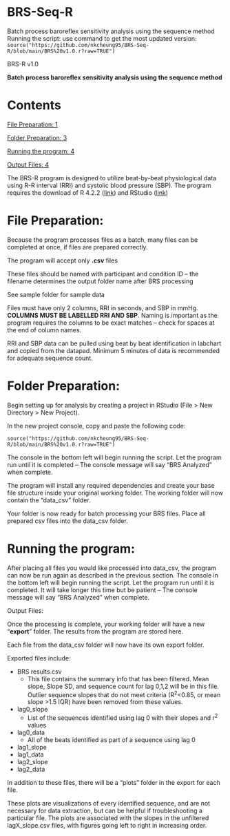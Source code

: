 # BRS-Seq-R
Batch process baroreflex sensitivity analysis using the sequence method
Running the script:
use command to get the most updated version:
`source("https://github.com/nkcheung95/BRS-Seq-R/blob/main/BRS%20v1.0.r?raw=TRUE")`


BRS-R v1.0

**Batch process baroreflex sensitivity analysis using the sequence method**
# **Contents**
[File Preparation:	1](#_toc140223748)

[Folder Preparation:	3](#_toc140223749)

[Running the program:	4](#_toc140223750)

[Output Files:	4](#_toc140223751)



The BRS-R program is designed to utilize beat-by-beat physiological data using R-R interval (RRI) and systolic blood pressure (SBP). The program requires the download of R 4.2.2 ([link](https://mirror.rcg.sfu.ca/mirror/CRAN/)) and RStudio ([link](https://posit.co/downloads/)) 
# <a name="_toc140223748"></a>**File Preparation:**
Because the program processes files as a batch, many files can be completed at once, if files are prepared correctly.

The program will accept only **.csv** files

These files should be named with participant and condition ID – the filename determines the output folder name after BRS processing

See sample folder for sample data

Files must have only 2 columns, RRI in seconds, and SBP in mmHg. **COLUMNS MUST BE LABELLED RRI AND SBP**.  Naming is important as the program requires the columns to be exact matches – check for spaces at the end of column names.

RRI and SBP data can be pulled using beat by beat identification in labchart and copied from the datapad. Minimum 5 minutes of data is recommended for adequate sequence count.
# <a name="_toc140223749"></a>**Folder Preparation:**
Begin setting up for analysis by creating a project in RStudio (File > New Directory > New Project).

In the new project console, copy and paste the following code:

`source("https://github.com/nkcheung95/BRS-Seq-R/blob/main/BRS%20v1.0.r?raw=TRUE")`

The console in the bottom left will begin running the script. Let the program run until it is completed – The console message will say “BRS Analyzed” when complete.

The program will install any required dependencies and create your base file structure inside your original working folder. The working folder will now contain the “data\_csv” folder.

Your folder is now ready for batch processing your BRS files. Place all prepared csv files into the data\_csv folder.
# <a name="_toc140223750"></a>**Running the program:**
After placing all files you would like processed into data\_csv, the program can now be run again as described in the previous section. The console in the bottom left will begin running the script. Let the program run until it is completed. It will take longer this time but be patient – The console message will say “BRS Analyzed” when complete.

<a name="_toc140223751"></a>Output Files:

Once the processing is complete, your working folder will have a new “**export**” folder. The results from the program are stored here.

Each file from the data\_csv folder will now have its own export folder.

Exported files include:

- BRS results.csv 
  - This file contains the summary info that has been filtered. Mean slope, Slope SD, and sequence count for lag 0,1,2 will be in this file. Outlier sequence slopes that do not meet criteria (R<sup>2</sup><0.85, or mean slope  >1.5 IQR) have been removed from these values.
- lag0\_slope
  - List of the sequences identified using lag 0 with their slopes and r<sup>2</sup> values
- lag0\_data
  - All of the beats identified as part of a sequence using lag 0
- lag1\_slope
- lag1\_data
- lag2\_slope
- lag2\_data

In addition to these files, there will be a “plots” folder in the export for each file. 

These plots are visualizations of every identified sequence, and are not necessary for data extraction, but can be helpful if troubleshooting a particular file. The plots are associated with the slopes in the unfiltered lagX\_slope.csv files, with figures going left to right in increasing order.



